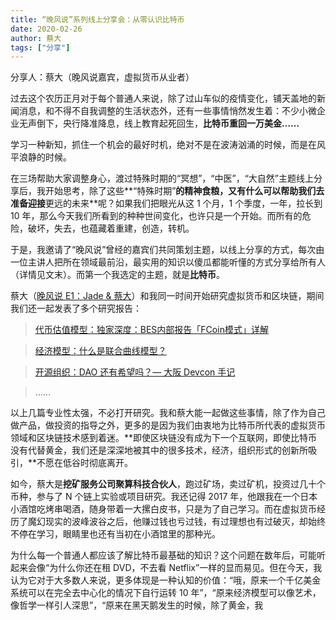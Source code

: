 ```yaml
---
title: “晚风说”系列线上分享会：从零认识比特币
date: 2020-02-26
author: 蔡大
tags: ["分享"]
---
```


分享人：蔡大（晚风说嘉宾，虚拟货币从业者）

<!--more-->

过去这个农历正月对于每个普通人来说，除了过山车似的疫情变化，铺天盖地的新闻消息，和不得不自我调整的生活状态外，还有一些事情悄然发生着：不少小微企业无声倒下，央行降准降息，线上教育起死回生，**比特币重回一万美金……**

学习一种新知，抓住一个机会的最好时机，绝对不是在波涛汹涌的时候，而是在风平浪静的时候。

在三场帮助大家调整身心，渡过特殊时期的“冥想”，“中医”，“大自然”主题线上分享后，我开始思考，除了这些**“特殊时期”**的精神食粮，又有什么可以帮助我们去准备迎接**更远的未来**呢？如果我们把眼光从这 1 个月，1 个季度，一年，拉长到 10 年，那么今天我们所看到的种种世间变化，也许只是一个开始。而所有的危险，破坏，失去，也蕴藏着重建，创造，转机。

于是，我邀请了“晚风说”曾经的嘉宾们共同策划主题，以线上分享的方式，每次由一位主讲人把所在领域最前沿，最实用的知识以傻瓜都能听懂的方式分享给所有人（详情见文末）。而第一个我选定的主题，就是**比特币**。

蔡大（[晚风说 E1：Jade & 蔡大](https://mp.weixin.qq.com/s?__biz=MzA5Nzk4MDMxMg==&mid=2247484311&idx=1&sn=1148dc18cfa48e1c362e44db9a1b662f&chksm=9099d960a7ee5076288d13d5c486f5f055b4a3b1ecea957f9a9be792aeea275513b7a82e14dd&scene=21#wechat_redirect)）和我同一时间开始研究虚拟货币和区块链，期间我们还一起发表了多个研究报告：

> [代币估值模型：独家深度：BES内部报告「FCoin模式」详解](https://mp.weixin.qq.com/s?__biz=MzA5MzkwOTgxNg==&mid=2448102475&idx=1&sn=e780f7eb73332b6e9a983ccaba33a0d5&scene=21#wechat_redirect)

> [经济模型：什么是联合曲线模型？](https://mp.weixin.qq.com/s?__biz=MzA5Nzk4MDMxMg==&mid=2247484273&idx=1&sn=e1ff5b29f366032ceecdf0a553f42c4a&chksm=9099d986a7ee5090a3a24eb2588246dac26b80b4dbb4481d2010a3e528d7c9479af5052ff636&scene=21#wechat_redirect)

> [开源组织：DAO 还有希望吗？— 大阪 Devcon 手记](https://mp.weixin.qq.com/s?__biz=MzA5Nzk4MDMxMg==&mid=2247484622&idx=1&sn=546affdc1142d58fd8019b558ba51363&chksm=9099de39a7ee572f81c93e17f75d62b01108a08880ecf2d98d45a58765c188cac29e6ad5ec91&scene=21#wechat_redirect)

> ……

以上几篇专业性太强，不必打开研究。我和蔡大能一起做这些事情，除了作为自己做产品，做投资的指导之外，更多的是因为我们由衷地为比特币所代表的虚拟货币领域和区块链技术感到着迷。**即使区块链没有成为下一个互联网，即使比特币没有代替黄金，我们还是深深地被其中的很多技术，经济，组织形式的创新所吸引，**不愿在低谷时彻底离开。

如今，蔡大是**挖矿服务公司聚算科技合伙人**，跑过矿场，卖过矿机，投资过几十个币种，参与了 N 个链上实验或项目研究。我还记得 2017 年，他跟我在一个日本小酒馆吃烤串喝酒，随身带着一大摞白皮书，只是为了自己学习。而在虚拟货币经历了魔幻现实的波峰波谷之后，他赚过钱也亏过钱，有过理想也有过破灭，却始终不停在学习，眼睛里也还有当初在小酒馆里的那种光。



为什么每一个普通人都应该了解比特币最基础的知识？这个问题在数年后，可能听起来会像“为什么你还在租 DVD，不去看 Netflix”一样的显而易见。但在今天，我认为它对于大多数人来说，更多体现是一种认知的价值：“哦，原来一个千亿美金系统可以在完全去中心化的情况下自行运转 10 年”，“原来经济模型可以像艺术，像哲学一样引人深思”，“原来在黑天鹅发生的时候，除了黄金，我
